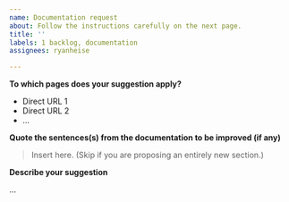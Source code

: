 ```yaml
---
name: Documentation request
about: Follow the instructions carefully on the next page.
title: ''
labels: 1 backlog, documentation
assignees: ryanheise

---
```


<!--

        Note: Issues that don't follow these instructions will be closed,
        therefore please read them carefully.

        1. This form is not intended for asking questions or asking for
           support. For that, you are advised to ask your question on
           StackOverflow or Gitter. Instead, this form is intended for people
           who wish to help improve this plugin's documentation in a concrete
           way.

        2. To that end, it is required that you link to the specific
           page/section, and quote the words that are unclear (unless you are
           proposing an entirely new section), and describe how you would like
           it to be improved.

        THANK YOU :-D


-->

**To which pages does your suggestion apply?**

- Direct URL 1
- Direct URL 2
- ...

**Quote the sentences(s) from the documentation to be improved (if any)**

> Insert here. (Skip if you are proposing an entirely new section.)

**Describe your suggestion**

...
